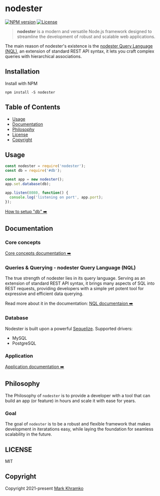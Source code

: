 # nodester

[![NPM version](https://img.shields.io/npm/v/nodester)](https://www.npmjs.com/package/nodester)
[![License](https://img.shields.io/npm/l/nodester)](https://www.npmjs.com/package/nodester)

> **nodester** is a modern and versatile Node.js framework designed to streamline the development of robust and scalable web applications.

The main reason of nodester's existence is the [nodester Query Language (NQL)](docs/Queries.md), an extension of standard REST API syntax, it lets you craft complex queries with hierarchical associations.


## Installation

Install with NPM

```shell
npm install -S nodester
```


## Table of Contents

- [Usage](#usage)
- [Documentation](#documentation)
- [Philosophy](#philosophy)
- [License](#license)
- [Copyright](#copyright)


## Usage

```js
const nodester = require('nodester');
const db = require('#db');

const app = new nodester();
app.set.database(db);

app.listen(8080, function() {
  console.log('listening on port', app.port);
});
```
[How to setup "db" ➡️](docs/App.md#with-database)


## Documentation


### Core concepts
[Core concepts documentation ➡️](docs/CoreConcepts.md)


### Queries & Querying - nodester Query Language (NQL)
The true strength of nodester lies in its query language. Serving as an extension of standard REST API syntax, it brings many aspects of SQL into REST requests, providing developers with a simple yet potent tool for expressive and efficient data querying.

Read more about it in the documentation:
[NQL documentaion ➡️](docs/nql/Introduction.md)


### Database
Nodester is built upon a powerful [Sequelize](https://sequelize.org/).
Supported drivers:
- MySQL
- PostgreSQL


### Application
[Application documentation ➡️](docs/App.md)


## Philosophy

The Philosophy of `nodester` is to provide a developer with a tool that can build an app (or feature) in hours and scale it with ease for years.

### Goal

The goal of `nodester` is to be a robust and flexible framework that makes development in iteratations easy, while laying the foundation for seamless scalability in the future.


## LICENSE

MIT

## Copyright
Copyright 2021-present [Mark Khramko](https://github.com/MarkKhramko)
